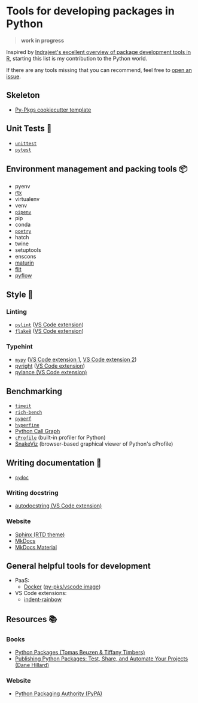 # Tools for developing packages in Python 

> **work in progress**

Inspired by [Indrajeet's excellent overview of package development tools in R](https://github.com/IndrajeetPatil/awesome-r-pkgtools), starting this list is my contribution to the Python world.

If there are any tools missing that you can recommend, feel free to [open an issue](https://github.com/cosimameyer/awesome-python-package-tools/issues/new/choose).

## Skeleton 
- [Py-Pkgs cookiecutter template](https://github.com/py-pkgs/py-pkgs-cookiecutter)

## Unit Tests 🧪
- [`unittest`](https://docs.python.org/3/library/unittest.html)
- [`pytest`](https://docs.pytest.org)

## Environment management and packing tools 📦

- pyenv
- [rtx](https://github.com/jdxcode/rtx)
- virtualenv
- venv
- [`pipenv`](https://pipenv.pypa.io)
- pip
- conda
- [`poetry`](https://python-poetry.org)
- hatch
- twine
- setuptools
- enscons
- [maturin](https://pypi.org/project/maturin/)
- [flit](https://pypi.org/project/flit/)
- [pyflow](https://pypi.org/project/pyflow/)

## Style 💅
### Linting
- [`pylint`](https://www.pylint.org/) ([VS Code extension](https://marketplace.visualstudio.com/items?itemName=ms-python.pylint))
- [`flake8`](https://flake8.pycqa.org/) ([VS Code extension](https://marketplace.visualstudio.com/items?itemName=ms-python.flake8))

### Typehint
- [`mypy`](https://mypy.readthedocs.io/en/stable/) ([VS Code extension 1](https://marketplace.visualstudio.com/items?itemName=ms-python.mypy-type-checker), [VS Code extension 2](https://marketplace.visualstudio.com/items?itemName=matangover.mypy))
- [pyright](https://github.com/microsoft/pyright) ([VS Code extension](https://marketplace.visualstudio.com/items?itemName=ms-pyright.pyright))
- [pylance (VS Code extension)](https://marketplace.visualstudio.com/items?itemName=ms-python.vscode-pylance)

## Benchmarking
- [`timeit`](https://docs.python.org/3/library/timeit.html)
- [`rich-bench`](https://github.com/tonybaloney/rich-bench)
- [`pyperf`](https://github.com/psf/pyperf)
- [`hyperfine`](https://github.com/sharkdp/hyperfine)
- [Python Call Graph](https://pycallgraph.readthedocs.io/en/master/)
- [`cProfile`](https://docs.python.org/3/library/profile.html#module-cProfile) (built-in profiler for Python)
- [SnakeViz](https://jiffyclub.github.io/snakeviz/) (browser-based graphical viewer of Python's cProfile)

## Writing documentation 📑
- [`pydoc`](https://docs.python.org/3/library/pydoc.html#module-pydoc)

### Writing docstring
- [autodocstring (VS Code extension)](https://marketplace.visualstudio.com/items?itemName=njpwerner.autodocstring)

### Website
- [Sphinx (RTD theme)](https://github.com/readthedocs/sphinx_rtd_theme)
- [MkDocs](https://mkdocs.readthedocs.io)
- [MkDocs Material](https://squidfunk.github.io/mkdocs-material/)

## General helpful tools for development
- PaaS:
  - [Docker](https://www.docker.com) ([py-pks/vscode image](https://github.com/py-pkgs/docker-vscode))
- VS Code extensions:
  - [indent-rainbow](https://marketplace.visualstudio.com/items?itemName=oderwat.indent-rainbow)

## Resources 📚
### Books
- [Python Packages (Tomas Beuzen & Tiffany Timbers)](https://py-pkgs.org)
- [Publishing Python Packages: Test, Share, and Automate Your Projects (Dane Hillard)](https://www.manning.com/books/publishing-python-packages)
### Website
- [Python Packaging Authority (PyPA)](https://www.pypa.io/en/latest/)
